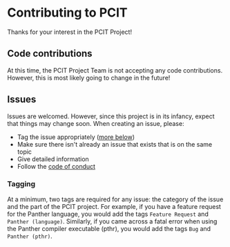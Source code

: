 # Contributing to PCIT

Thanks for your interest in the PCIT Project!

## Code contributions
At this time, the PCIT Project Team is not accepting any code contributions. However, this is most likely going to change in the future!

## Issues
Issues are welcomed. However, since this project is in its infancy, expect that things may change soon. When creating an issue, please:
- Tag the issue appropriately ([more below](#tagging))
- Make sure there isn't already an issue that exists that is on the same topic
- Give detailed information
- Follow the [code of conduct](https://github.com/PCIT-Project/PCIT-CPP/blob/main/CODE_OF_CONDUCT.md)

### Tagging
At a minimum, two tags are required for any issue: the category of the issue and the part of the PCIT project. For example, if you have a feature request for the Panther language, you would add the tags `Feature Request` and `Panther (language)`. Similarly, if you came across a fatal error when using the Panther compiler executable (pthr), you would add the tags `Bug` and `Panther (pthr)`.